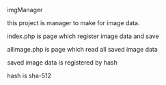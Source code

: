 imgManager

this project is  manager to make for image data.

index.php is page which register image data  and save

allimage.php is page which read all saved image data 

saved image data is registered by hash

hash is sha-512



